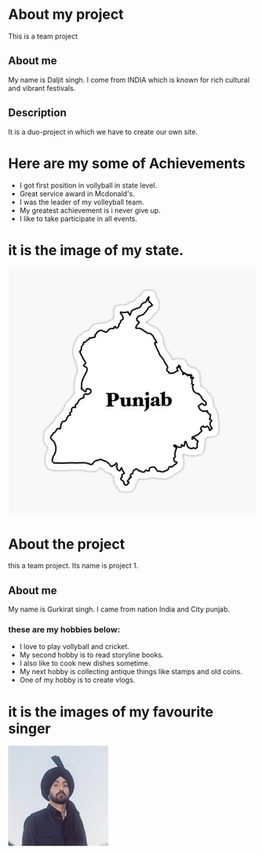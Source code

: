 # About my project
This is a team project 
## About me
My name is Daljit singh. I come from INDIA which is known for rich cultural and vibrant festivals.
## Description
It is a duo-project in which we have to create our own site.
# Here are my some of Achievements
- I got first position in vollyball in state level.
- Great service award in Mcdonald's.
- I was the leader of my volleyball team.
- My greatest achievement is i never give up.
- I like to take participate in all events.
# it is the image of my state. 
![PUNJAB](images/9c8859d4bdd939e6a925589825e1a3e4.jpg)


# About the project
this a team project. Its name is project 1.
## About me
My name is Gurkirat singh. I came from nation India and City punjab.
### these are my hobbies below:
- I love to play vollyball and cricket.
- My second hobby is to read storyline books.
- I also like to cook new dishes sometime.
- My next hobby is collecting antique things like stamps and old coins.
- One of my hobby is to create vlogs.
# it  is the images of my favourite singer
 ![DALJIT DOSANJH](images/download%20(1).jpeg)



